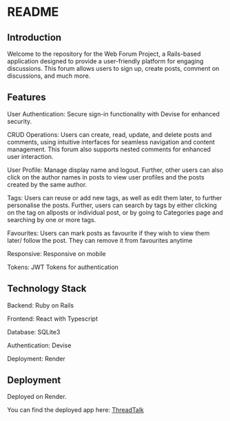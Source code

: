 # README

## Introduction

Welcome to the repository for the Web Forum Project, a Rails-based application designed to provide a user-friendly platform for engaging discussions. This forum allows users to sign up, create posts, comment on discussions, and much more.

## Features

User Authentication: Secure sign-in functionality with Devise for enhanced security.

CRUD Operations: Users can create, read, update, and delete posts and comments, using intuitive interfaces for seamless navigation and content management. This forum also supports nested comments for enhanced user interaction.

User Profile: Manage display name and logout. Further, other users can also click on the author names in posts to view user profiles and the posts created by the same author.

Tags: Users can reuse or add new tags, as well as edit them later, to further personalise the posts. Further, users can search by tags by either clicking on the tag on allposts or individual post, or by going to Categories page and searching by one or more tags.

Favourites: Users can mark posts as favourite if they wish to view them later/ follow the post. They can remove it from favourites anytime

Responsive: Responsive on mobile

Tokens: JWT Tokens for authentication

## Technology Stack

Backend: Ruby on Rails

Frontend: React with Typescript

Database: SQLite3

Authentication: Devise

Deployment: Render

## Deployment

Deployed on Render.

You can find the deployed app here: [ThreadTalk](https://threadtalk-t5y1.onrender.com/)


